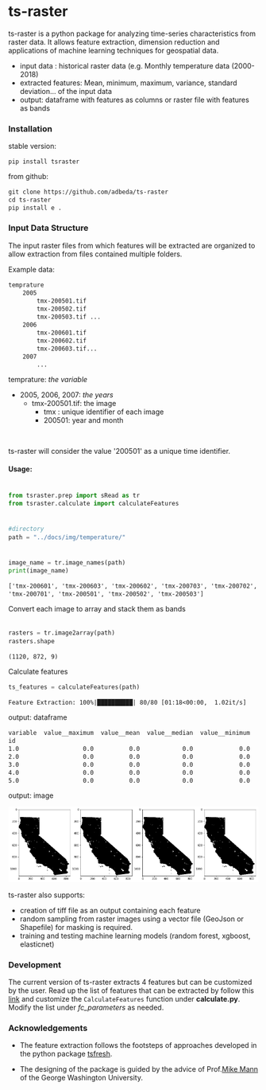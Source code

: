 # ts-raster

ts-raster is a python package for analyzing time-series characteristics from raster data. 
It allows feature extraction, dimension reduction and applications of machine learning techniques for geospatial data.

- input data : historical raster data (e.g. Monthly temperature data (2000-2018) 
- extracted features: Mean, minimum, maximum, variance, standard deviation... of the input data
- output: dataframe with features as columns or raster file with features as bands




### Installation
stable version:
    
    pip install tsraster

from github: 

    git clone https://github.com/adbeda/ts-raster
    cd ts-raster
    pip install e .




### Input Data Structure

The input raster files from which features will be extracted are organized to allow extraction from files contained multiple folders.

Example data:

    temprature
        2005
            tmx-200501.tif 
            tmx-200502.tif
            tmx-200503.tif ...
        2006
            tmx-200601.tif
            tmx-200602.tif
            tmx-200603.tif...
        2007
            ...
  
 temprature: *the variable* <br>
  - 2005, 2006, 2007: *the years* <br>
    - tmx-200501.tif: the image <br>
        - tmx : unique identifier of each image <br>
        - 200501: year and month 
    
<br>

ts-raster will consider the value '200501' as a unique time identifier.

#### Usage:


```python

from tsraster.prep import sRead as tr
from tsraster.calculate import calculateFeatures


#directory
path = "../docs/img/temperature/"


image_name = tr.image_names(path)
print(image_name)
```

    ['tmx-200601', 'tmx-200603', 'tmx-200602', 'tmx-200703', 'tmx-200702', 'tmx-200701', 'tmx-200501', 'tmx-200502', 'tmx-200503']


Convert each image to array and stack them as bands


```python

rasters = tr.image2array(path)
rasters.shape
```
    (1120, 872, 9)



Calculate features

```python
ts_features = calculateFeatures(path)
```

    Feature Extraction: 100%|██████████| 80/80 [01:18<00:00,  1.02it/s]

output: dataframe

    variable  value__maximum  value__mean  value__median  value__minimum
    id                                                                  
    1.0                  0.0          0.0            0.0             0.0
    2.0                  0.0          0.0            0.0             0.0
    3.0                  0.0          0.0            0.0             0.0
    4.0                  0.0          0.0            0.0             0.0
    5.0                  0.0          0.0            0.0             0.0


output: image

![png](examples/output_20_0.png)



ts-raster also supports:
    
   - creation of tiff file as an output containing each feature
   - random sampling from raster images using a vector file (GeoJson or Shapefile) for masking is required.
   - training and testing machine learning models (random forest, xgboost, elasticnet)
  
 ### Development
 
 The current version of ts-raster extracts 4 features but can be customized by the user. 
 Read up the list of features that can be extracted by follow this
  [link](https://tsfresh.readthedocs.io/en/latest/text/list_of_features.html) and customize the
  `CalculateFeatures` function under **calculate.py**. Modify the list under *fc_parameters* as needed.

 ### Acknowledgements
 - The feature extraction follows the footsteps of approaches developed in the python package <a href="https://github.com/blue-yonder/tsfresh">tsfresh</a>.
 
- The designing of the package is guided by the advice of Prof.[Mike Mann](https://github.com/mmann1123) of the George Washington University.
